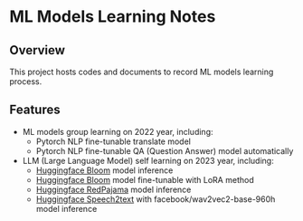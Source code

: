 # ML Models Learning Notes

## Overview

This project hosts codes and documents to record ML models learning process. 

## Features

* ML models group learning on 2022 year, including:
    * Pytorch NLP fine-tunable translate model
    * Pytorch NLP fine-tunable QA (Question Answer) model automatically
* LLM (Large Language Model) self learning on 2023 year, including:
    * [Huggingface Bloom](https://huggingface.co/docs/transformers/model_doc/bloom) model inference
    * [Huggingface Bloom](https://huggingface.co/docs/transformers/model_doc/bloom) model fine-tunable with LoRA method
    * [Huggingface RedPajama](https://huggingface.co/togethercomputer/RedPajama-INCITE-Instruct-3B-v1) model inference
    * [Huggingface Speech2text](https://huggingface.co/facebook/wav2vec2-base-960h) with facebook/wav2vec2-base-960h model inference


